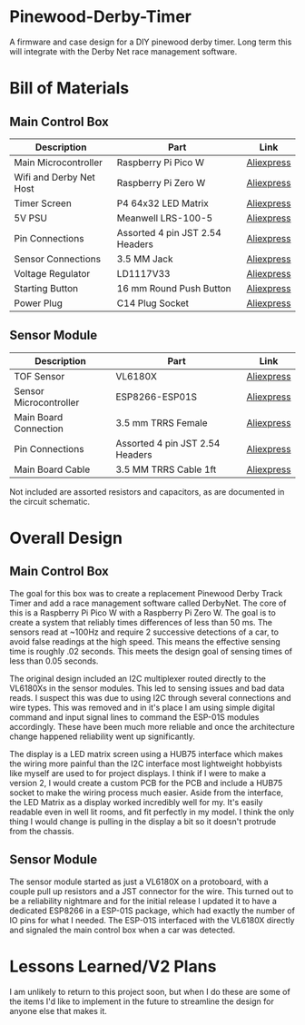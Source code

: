# Pinewood-Derby-Timer
A firmware and case design for a DIY pinewood derby timer. Long term this will integrate with the Derby Net race management software.

# Bill of Materials

## Main Control Box

|Description|Part|Link|
|-|-|-|
|Main Microcontroller|Raspberry Pi Pico W|[Aliexpress](https://www.aliexpress.us/item/3256805317728363.html?spm=a2g0o.productlist.main.3.22611e4fjFEMLK&algo_pvid=39610c00-e1b9-4aec-9cec-0bbfb9983eaa&algo_exp_id=39610c00-e1b9-4aec-9cec-0bbfb9983eaa-2&pdp_ext_f=%7B%22order%22%3A%228%22%2C%22eval%22%3A%221%22%7D&pdp_npi=4%40dis%21USD%2110.61%216.90%21%21%2110.61%216.90%21%40%2112000033341226132%21sea%21US%211904804129%21X&curPageLogUid=GuRSvJT1bYrf&utparam-url=scene%3Asearch%7Cquery_from%3A)|
|Wifi and Derby Net Host|Raspberry Pi Zero W|[Aliexpress](https://www.aliexpress.us/item/3256805605866860.html?spm=a2g0o.productlist.main.1.4f4c65cfn10L15&algo_pvid=21984dbf-73e7-457b-8d44-a15aec5beb58&algo_exp_id=21984dbf-73e7-457b-8d44-a15aec5beb58-0&pdp_ext_f=%7B%22order%22%3A%223151%22%2C%22eval%22%3A%221%22%7D&pdp_npi=4%40dis%21USD%2116.78%2116.78%21%21%2116.78%2116.78%21%40%2112000034369562374%21sea%21US%211904804129%21X&curPageLogUid=47UVyV3l2OUC&utparam-url=scene%3Asearch%7Cquery_from%3A)
|Timer Screen|P4 64x32 LED Matrix|[Aliexpress](https://www.aliexpress.us/item/3256804589638597.html?spm=a2g0o.order_list.order_list_main.63.1b071802zhrFcb&gatewayAdapt=glo2usa)|
|5V PSU|Meanwell LRS-100-5|[Aliexpress](https://www.aliexpress.us/item/3256805881564763.html?spm=a2g0o.productlist.main.5.3197SrTtSrTtHK&algo_pvid=1ca8c4f1-d31b-49ff-9ce3-bbb0e1239ea2&algo_exp_id=1ca8c4f1-d31b-49ff-9ce3-bbb0e1239ea2-4&pdp_ext_f=%7B%22order%22%3A%22-1%22%2C%22eval%22%3A%221%22%7D&pdp_npi=4%40dis%21USD%2112.60%2112.60%21%21%2191.00%2191.00%21%40%2112000035579855872%21sea%21US%211904804129%21X&curPageLogUid=PKbuf6nNPCEw&utparam-url=scene%3Asearch%7Cquery_from%3A)|
|Pin Connections|Assorted 4 pin JST 2.54 Headers|[Aliexpress](https://www.aliexpress.us/item/3256806894018733.html?spm=a2g0o.order_list.order_list_main.178.1b071802zhrFcb&gatewayAdapt=glo2usa)|
|Sensor Connections|3.5 MM Jack|[Aliexpress](https://www.aliexpress.us/item/3256803435015141.html?spm=a2g0o.order_list.order_list_main.10.63f81802t4SPXu&gatewayAdapt=glo2usa)|
|Voltage Regulator|LD1117V33|[Aliexpress](https://www.aliexpress.us/item/3256806308155209.html?spm=a2g0o.productlist.main.1.5bb46025Ul0rMu&algo_pvid=a7ad22ea-ed0c-4a1c-9f27-c7c9674e1e62&algo_exp_id=a7ad22ea-ed0c-4a1c-9f27-c7c9674e1e62-0&pdp_ext_f=%7B%22order%22%3A%2257%22%2C%22eval%22%3A%221%22%7D&pdp_npi=4%40dis%21USD%218.60%212.49%21%21%2162.09%2118.01%21%40%2112000037812808697%21sea%21US%211904804129%21X&curPageLogUid=uiYgSwbJUKlw&utparam-url=scene%3Asearch%7Cquery_from%3A)|
|Starting Button|16 mm Round Push Button|[Aliexpress](https://www.aliexpress.us/item/2255800895415537.html?spm=a2g0o.productlist.main.7.51c1VwILVwILsh&algo_pvid=ee3e8d61-f0d7-4586-89a3-7286ecbe6f2f&algo_exp_id=ee3e8d61-f0d7-4586-89a3-7286ecbe6f2f-6&pdp_ext_f=%7B%22order%22%3A%22461%22%2C%22eval%22%3A%221%22%7D&pdp_npi=4%40dis%21USD%211.74%211.74%21%21%211.74%211.74%21%40%2110000014240381776%21sea%21US%211904804129%21X&curPageLogUid=q6Y7iC2eUG0V&utparam-url=scene%3Asearch%7Cquery_from%3A)|
|Power Plug|C14 Plug Socket|[Aliexpress](https://www.aliexpress.us/item/2251832772820835.html?spm=a2g0o.productlist.main.2.3d591da2HOevWD&algo_pvid=301f694e-7d78-4547-8c4a-70b1e5217175&algo_exp_id=301f694e-7d78-4547-8c4a-70b1e5217175-1&pdp_ext_f=%7B%22order%22%3A%22107%22%2C%22eval%22%3A%221%22%7D&pdp_npi=4%40dis%21USD%211.77%211.77%21%21%211.77%211.77%21%40%2166368851735%21sea%21US%211904804129%21X&curPageLogUid=OQS6Zu5POJlK&utparam-url=scene%3Asearch%7Cquery_from%3A)


## Sensor Module

|Description|Part|Link|
|-|-|-|
|TOF Sensor|VL6180X|[Aliexpress](https://www.aliexpress.us/item/3256806030301281.html?spm=a2g0o.order_list.order_list_main.148.1b071802zhrFcb&gatewayAdapt=glo2usa)|
|Sensor Microcontroller|ESP8266-ESP01S|[Aliexpress](https://www.aliexpress.us/item/3256805668764137.html?spm=a2g0o.productlist.main.7.2642a9UQa9UQw8&algo_pvid=16431d19-637c-4e04-bde9-98033749f50c&algo_exp_id=16431d19-637c-4e04-bde9-98033749f50c-6&pdp_ext_f=%7B%22order%22%3A%2225%22%2C%22eval%22%3A%221%22%7D&pdp_npi=4%40dis%21USD%210.67%210.67%21%21%210.67%210.67%21%40%2112000034586676462%21sea%21US%211904804129%21X&curPageLogUid=OGikxrhcl3al&utparam-url=scene%3Asearch%7Cquery_from%3A)
|Main Board Connection|3.5 mm TRRS Female|[Aliexpress](https://www.aliexpress.us/item/3256806426250837.html?spm=a2g0o.order_list.order_list_main.153.1b071802zhrFcb&gatewayAdapt=glo2usa)|
|Pin Connections|Assorted 4 pin JST 2.54 Headers|[Aliexpress](https://www.aliexpress.us/item/3256806894018733.html?spm=a2g0o.order_list.order_list_main.178.1b071802zhrFcb&gatewayAdapt=glo2usa)|
|Main Board Cable|3.5 MM TRRS Cable 1ft|[Aliexpress](https://www.aliexpress.us/item/2255799918035646.html?spm=a2g0o.productlist.main.11.42f71f99Hc2X7e&algo_pvid=1045a3ea-71c7-4901-af9f-98f3649a2b68&algo_exp_id=1045a3ea-71c7-4901-af9f-98f3649a2b68-10&pdp_ext_f=%7B%22order%22%3A%22618%22%2C%22eval%22%3A%221%22%7D&pdp_npi=4%40dis%21USD%211.11%211.11%21%21%211.11%211.11%21%40%2110000000271066829%21sea%21US%211904804129%21X&curPageLogUid=soE38LRGgXtO&utparam-url=scene%3Asearch%7Cquery_from%3A)

Not included are assorted resistors and capacitors, as are documented in the circuit schematic.

# Overall Design

## Main Control Box

The goal for this box was to create a replacement Pinewood Derby Track Timer and add a race management software called DerbyNet. The core of this is a Raspberry Pi Pico W with a Raspberry Pi Zero W. The goal is to create a system that reliably times differences of less than 50 ms. The sensors read at ~100Hz and require 2 successive detections of a car, to avoid false readings at the high speed. This means the effective sensing time is roughly .02 seconds. This meets the design goal of sensing times of less than 0.05 seconds. 

The original design included an I2C multiplexer routed directly to the VL6180Xs in the sensor modules. This led to sensing issues and bad data reads. I suspect this was due to using I2C through several connections and wire types. This was removed and in it's place I am using simple digital command and input signal lines to command the ESP-01S modules accordingly. These have been much more reliable and once the architecture change happened reliability went up significantly.

The display is a LED matrix screen using a HUB75 interface which makes the wiring more painful than the I2C interface most lightweight hobbyists like myself are used to for project displays. I think if I were to make a version 2, I would create a custom PCB for the PCB and include a HUB75 socket to make the wiring process much easier. Aside from the interface, the LED Matrix as a display worked incredibly well for my. It's easily readable even in well lit rooms, and fit perfectly in my model. I think the only thing I would change is pulling in the display a bit so it doesn't protrude from the chassis.

## Sensor Module

The sensor module started as just a VL6180X on a protoboard, with a couple pull up resistors and a JST connector for the wire. This turned out to be a reliability nightmare and for the initial release I updated it to have a dedicated ESP8266 in a ESP-01S package, which had exactly the number of IO pins for what I needed. The ESP-01S interfaced with the VL6180X directly and signaled the main control box when a car was detected.

# Lessons Learned/V2 Plans

I am unlikely to return to this project soon, but when I do these are some of the items I'd like to implement in the future to streamline the design for anyone else that makes it.


